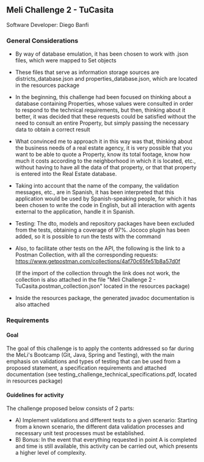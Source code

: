 ## Meli Challenge 2 - TuCasita

Software Developer: Diego Banfi

### General Considerations

- By way of database emulation, it has been chosen to work with .json files, which were mapped to Set objects
- These files that serve as information storage sources are districts_database.json and properties_database.json, which are located in the resources package
- In the beginning, this challenge had been focused on thinking about a database containing Properties, whose values were consulted in order to respond to the technical requirements, but then, thinking about it better, it was decided that these requests could be satisfied without the need to consult an entire Property, but simply passing the necessary data to obtain a correct result
- What convinced me to approach it in this way was that, thinking about the business needs of a real estate agency, it is very possible that you want to be able to quote a Property, know its total footage, know how much it costs according to the neighborhood in which it is located, etc., without having to have all the data of that property, or that that property is entered into the Real Estate database.
- Taking into account that the name of the company, the validation messages, etc., are in Spanish, it has been interpreted that this application would be used by Spanish-speaking people, for which it has been chosen to write the code in English, but all interaction with agents external to the application, handle it in Spanish.
- Testing: The dto, models and repository packages have been excluded from the tests, obtaining a coverage of 97%. Jococo plugin has been added, so it is possible to run the tests with the <mvn test> command
- Also, to facilitate other tests on the API, the following is the link to a Postman Collection, with all the corresponding
    requests: https://www.getpostman.com/collections/4af70c65fe51b8a57d0f
  
  (If the import of the collection through the link does not work, the collection is also attached in the file "Meli Challenge 2 - TuCasita.postman_collection.json" located in the resources package)

- Inside the resources package, the generated javadoc documentation is also attached

### Requirements
#### Goal
The goal of this challenge is to apply the contents addressed so far during the MeLi's Bootcamp (Git, Java, Spring and Testing), with the main emphasis on validations and types of testing that can be used from a proposed statement, a specification requirements and attached documentation (see testing_challenge_technical_specifications.pdf, located in resources package)

#### Guidelines for activity
The challenge proposed below consists of 2 parts:

- A) Implement validations and different tests to a given scenario: Starting from a known scenario, the different data validation processes and necessary unit test processes must be established.
- B) Bonus: In the event that everything requested in point A is completed and time is still available, this activity can be carried out, which presents a higher level of complexity.

